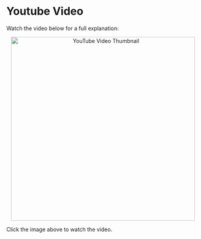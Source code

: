 # Youtube Video
Watch the video below for a full explanation:

<p align="center">
  <a href="https://www.youtube.com/watch?v=s7Q75-CvtlM" target="_blank">
    <img src="https://img.youtube.com/vi/s7Q75-CvtlM/0.jpg" alt="YouTube Video Thumbnail" width="480" />
  </a>
</p>

Click the image above to watch the video.

